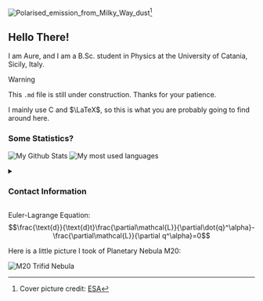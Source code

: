 ![Polarised_emission_from_Milky_Way_dust](https://github.com/ImAure/ImAure/assets/93878749/39ae80e4-1483-489a-9c59-270f9d8e676b)[^1]
[^1]: Cover picture credit: [ESA](https://www.esa.int/ESA_Multimedia/Images/2015/02/Polarised_emission_from_Milky_Way_dust)
## Hello There!
I am Aure, and I am a B.Sc. student in Physics at the University of Catania, Sicily, Italy.
> [!WARNING]
> This `.md` file is still under construction. Thanks for your patience.

I mainly use C and $\LaTeX$, so this is what you are probably going to find around here.

### Some Statistics?
![My Github Stats](https://github-readme-stats.vercel.app/api/?username=ImAure&show_icons=true&theme=vision-friendly-dark&showicons=true)
![My most used languages](https://github-readme-stats.vercel.app/api/top-langs/?username=ImAure&show_icons=true&theme=vision-friendly-dark&showicons=true)

<details>
<summary><h3>Contact Information</h3></summary>
<br>
  
You can find me at:
* [![image](https://img.shields.io/badge/Telegram-2CA5E0?style=for-the-badge&logo=telegram&logoColor=white)](https://t.me/RelDesu)
  
</details>

Euler-Lagrange Equation:
$$\frac{\text{d}}{\text{d}t}\frac{\partial\mathcal{L}}{\partial\dot{q}^\alpha}-\frac{\partial\mathcal{L}}{\partial q^\alpha}=0$$

Here is a little picture I took of Planetary Nebula M20:

![M20 Trifid Nebula](https://github.com/ImAure/ImAure/assets/93878749/7fbb9dc2-9568-40b3-9b62-9c1f0dc0516a)
<!--
**ImAure/ImAure** is a ✨ _special_ ✨ repository because its `README.md` (this file) appears on your GitHub profile.

Here are some ideas to get you started:

- 🔭 I’m currently working on ...
- 🌱 I’m currently learning ...
- 👯 I’m looking to collaborate on ...
- 🤔 I’m looking for help with ...
- 💬 Ask me about ...
- 📫 How to reach me: ...
- 😄 Pronouns: ...
- ⚡ Fun fact: ...
-->
